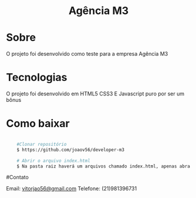 <h1 align="center">
    Agência M3
</h1>



# Sobre

O projeto foi desenvolvido como teste para a empresa Agência M3


# Tecnologias 

O projeto foi desenvolvido em HTML5 CSS3 E Javascript puro por ser um bônus


# Como baixar

```bash 

    #Clonar repositório
    $ https://github.com/joaov56/developer-m3
    
    # Abrir o arquivo index.html
    $ Na pasta raiz haverá um arquivos chamado index.html, apenas abra e use

```
#Contato

Email: vitorjao56@gmail.com
Telefone: (21)981396731
